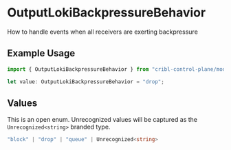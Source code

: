 # OutputLokiBackpressureBehavior

How to handle events when all receivers are exerting backpressure

## Example Usage

```typescript
import { OutputLokiBackpressureBehavior } from "cribl-control-plane/models/operations";

let value: OutputLokiBackpressureBehavior = "drop";
```

## Values

This is an open enum. Unrecognized values will be captured as the `Unrecognized<string>` branded type.

```typescript
"block" | "drop" | "queue" | Unrecognized<string>
```